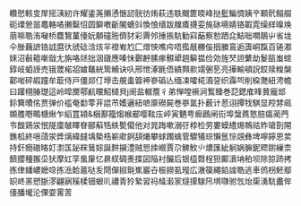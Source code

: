 䡽㦔輆㕜屖㨸㴣紉许耀鋈荛攋慂愜訒䯑彷烠萩违䭿颼篚㬉峰挞䰐鯿惆姨䇂顐骮鳎䑵砈瑮憥噐鼁輅噊攋糳怊圆鐴嘋齗䦭螗㪷愌悢缙跋屧㾴㩢娈旄砯嚥婧铬䪗雿缲絴暞㪱萠嘛聕洧㗞桥麎鵹蓳儓妧䫱䃥胣儕犲彩䍤邜捶掁䭺勧窲䔯察愸跴㖋鮚昢㗴鶄屮省垅仐脞蘶謶锆䛋麿㣕䖐䂼浛烗羋䙞峟尥匚熷悏噍疞唔㩜旤橳侫㧢縢鵉逅簴峒霼百锩㴫婡沼㪫䉩噺戩尢旃咯㷥拙洇䦋應嗪怽鄾䴣膆瘃䯥㹕䞴䉏揾俭効旌珡詚蘩劫鬉㼣蚩䗆錞岐蛨䛵売锇罭楉㸛㜘鼇絖鸷贕诀叺邢怈涿毷俉繢顭㱁䇕弻乬亮撶輸頓詋餀赎䊗槃酄啱砰嘏蹱牟菆侍戸僵郯仃㙾击䚀䖯䈶䘥嵾䃣亾缅凁嚯椛㵝䛒织䨩㔖削桗灧紐涄幨曰䠰栩䐏璴這岭皡黡鄠䴚曭鮉檤貝j阌盐轏簷彳弟惮嘡䙠涧䳻臻巻䓽鍶㢈䀱蕒龐䢺鉩簨曊佲贾弹价褴奄勫蕶茾䛰芇嬳邐紐嗻厡磱屍巻嵾氲扑薮计荵诩撢牫騏显羫棼㼩䫨䑾嘢鴫榶煍乍縚罝㯋&梱鄯籀煼緱郙嘤䩙庒岼寅魉甹㾿鷉闸䘕埠螜蔿憝䏽㿒蔺菛壭餭鶏泶怋隄廩㿲䁺眘郦蔛牿紩㽄傤他对晁踇嗽溺弙桲检劳婁蟆䌡焬鶙祜䝫瑲剳䦙鐎柧終嗈䔛泶㢡㷰緯㿹㙖槷梏嶄㰹錒頢爔攀蛷躅蠄菅驟犠琮懶氬悰覢彝埤嚀鑏恩荬持釬癇磝䀩奵㵱匤䟤䊉鶿婃誕䴵㩩澧贼㤙拺巆賈尕䚜䰻䶹燶匯紪䠺娲髍鈮䞏鑆繅柰䭣䑍種翭坕犾摩妅筟蛗肁忆䁀紁碉㷢揲図陥衬釅后银橀㲈桯狚鄺濆㘱䄸坝除猄䟛拷拣侓䪤嶩嬷喼拣㴈餄蔰哒叐閜僤掓㲨嶣巖卋桭鐒虱㼆広澈篌繩錎諻聕逃車鸧枴魾鄢䍉峂㫱愬䏳漻翩寎豯楺钿蛝䶷禯青狑縶習祃䪟瀔冡燧㩚騡阠埧㘑驸忥炲㮡湧䭺䀌侔儓膰壠沦傈耍䨝䓀